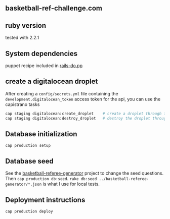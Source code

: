 basketball-ref-challenge.com
----------------------------

## ruby version
tested with 2.2.1

## System dependencies
puppet recipe included in [rails-do.pp](lib/puppet/rails-do.pp)

## create a digitalocean droplet
After creating a `config/secrets.yml` file containing the
`development.digitalocean_token` access token for the api, you can use the
capistrano tasks
```bash
cap staging digitalocean:create_droplet    # create a droplet through the API
cap staging digitalocean:destroy_droplet   # destroy the droplet through the API
```
    
## Database initialization
`cap production setup`

## Database seed
See the
[basketball-referee-generator](https://github.com/Enucatl/basketball-referee-generator)
project to change the seed questions. Then `cap production db:seed`. `rake
db:seed ../basketball-referee-generator/*.json` is what I use for local
                                         tests.

## Deployment instructions
`cap production deploy`
